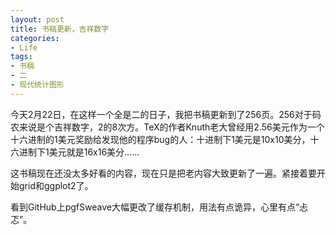 ```yaml
---
layout: post
title: 书稿更新，吉祥数字
categories:
- Life
tags:
- 书稿
- 二
- 现代统计图形
---
```


今天2月22日，在这样一个全是二的日子，我把书稿更新到了256页。256对于码农来说是个吉祥数字，2的8次方。TeX的作者Knuth老大曾经用2.56美元作为一个十六进制的1美元奖励给发现他的程序bug的人：十进制下1美元是10x10美分，十六进制下1美元就是16x16美分……

这书稿现在还没太多好看的内容，现在只是把老内容大致更新了一遍。紧接着要开始grid和ggplot2了。

看到GitHub上pgfSweave大幅更改了缓存机制，用法有点诡异，心里有点“忐忑”。
